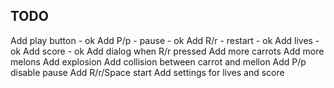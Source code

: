  ## TODO
Add play button - ok
Add P/p - pause - ok
Add R/r - restart - ok
Add lives - ok
Add score - ok
Add dialog when R/r pressed
Add more carrots
Add more melons
Add explosion
Add collision between carrot and mellon
Add P/p disable pause
Add R/r/Space start
Add settings for lives and score